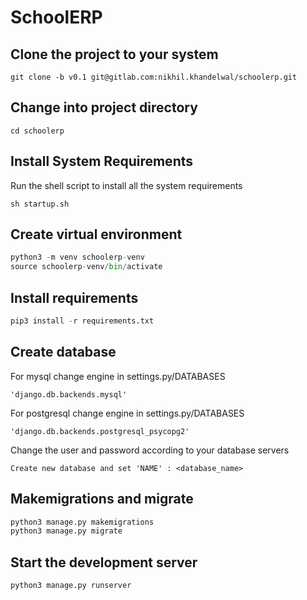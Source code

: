 # SchoolERP


## Clone the project to your system
```console
git clone -b v0.1 git@gitlab.com:nikhil.khandelwal/schoolerp.git
```
## Change into project directory

```console
cd schoolerp
```

## Install System Requirements

Run the shell script to install all the system requirements

```console
sh startup.sh
``` 

## Create virtual environment

```python
python3 -m venv schoolerp-venv
source schoolerp-venv/bin/activate
```

## Install requirements

```python
pip3 install -r requirements.txt
```

## Create database 

For mysql change engine in settings.py/DATABASES

	'django.db.backends.mysql'

For postgresql change engine in settings.py/DATABASES

	'django.db.backends.postgresql_psycopg2'

Change the user and password according to your database servers

	Create new database and set 'NAME' : <database_name>


## Makemigrations and migrate
	
```python
python3 manage.py makemigrations
python3 manage.py migrate
```

## Start the development server
```python
python3 manage.py runserver
```
